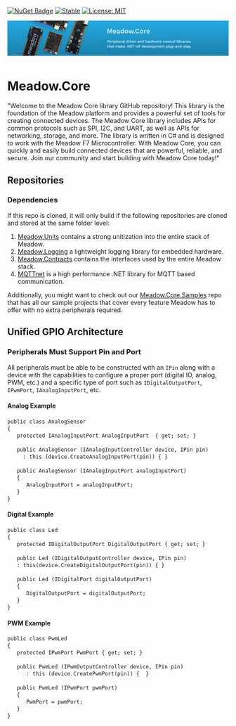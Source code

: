 [![NuGet Badge](https://buildstats.info/nuget/Meadow)](https://www.nuget.org/packages/Meadow)
[![Stable](https://github.com/WildernessLabs/Meadow.Core/actions/workflows/ci-build.yml/badge.svg)](https://github.com/WildernessLabs/Meadow.Core/actions/workflows/ci-build.yml)
[![License: MIT](https://img.shields.io/badge/License-Apache-green.svg)](license.txt)

<img src="design/banner.jpg" style="margin-bottom:10px" />

# Meadow.Core

"Welcome to the Meadow Core library GitHub repository! This library is the foundation of the Meadow platform and provides a powerful set of tools for creating connected devices. The Meadow Core library includes APIs for common protocols such as SPI, I2C, and UART, as well as APIs for networking, storage, and more. The library is written in C# and is designed to work with the Meadow F7 Microcontroller. With Meadow Core, you can quickly and easily build connected devices that are powerful, reliable, and secure. Join our community and start building with Meadow Core today!"

## Repositories

### Dependencies

If this repo is cloned, it will only build if the following repositories are cloned and stored at the same folder level:
1. [Meadow.Units](https://github.com/WildernessLabs/Meadow.Units)  contains a strong unitization into the entire stack of Meadow.
2. [Meadow.Logging](https://github.com/WildernessLabs/Meadow.Logging) a lightweight logging library for embedded hardware.
3. [Meadow.Contracts](https://github.com/WildernessLabs/Meadow.Contracts) contains the interfaces used by the entire Meadow stack.
4. [MQTTnet](https://github.com/WildernessLabs/MQTTnet) is a high performance .NET library for MQTT based communication.

Additionally, you might want to check out our [Meadow.Core.Samples](https://github.com/WildernessLabs/Meadow.Core.Samples) repo that has all our sample projects that cover every feature Meadow has to offer with no extra peripherals required. 

## Unified GPIO Architecture

### Peripherals Must Support Pin and Port

All peripherals must be able to be constructed with an `IPin` along with a device with the capabilities to configure a proper port (digital IO, analog, PWM, etc.) and a specific type of port such as `IDigitalOutputPort`, `IPwmPort`, `IAnalogInputPort`, etc. 

#### Analog Example

```
public class AnalogSensor 
{
   protected IAnalogInputPort AnalogInputPort  { get; set; }

   public AnalogSensor (IAnalogInputController device, IPin pin)
     : this (device.CreateAnalogInputPort(pin)) { }

   public AnalogSensor (IAnalogInputPort analogInputPort) 
   { 
      AnalogInputPort = analogInputPort;
   }
}
```
#### Digital Example

```
public class Led 
{
   protected IDigitalOutputPort DigitalOutputPort { get; set; }

   public Led (IDigitalOutputController device, IPin pin)
   : this(device.CreateDigitalOutputPort(pin)) { }

   public Led (IDigitalPort digitalOutputPort) 
   {
      DigitalOutputPort = digitalOutputPort;
   }
}
```
#### PWM Example

```
public class PwmLed 
{
   protected IPwmPort PwmPort { get; set; }

   public PwmLed (IPwmOutputController device, IPin pin) 
      : this (device.CreatePwmPort(pin)) {  }

   public PwmLed (IPwmPort pwmPort) 
   {  
      PwmPort = pwmPort;
   }
}
```
